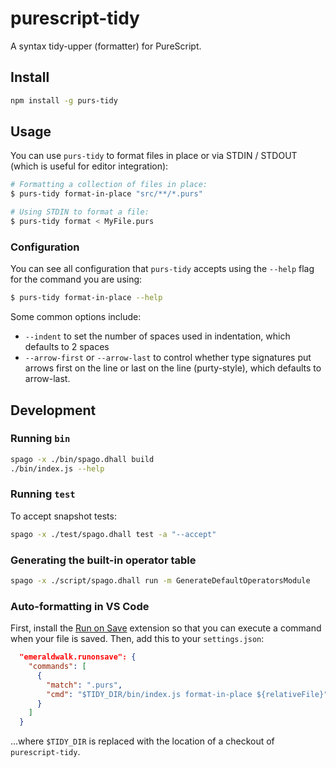 # purescript-tidy

A syntax tidy-upper (formatter) for PureScript.

## Install

```sh
npm install -g purs-tidy
```

## Usage

You can use `purs-tidy` to format files in place or via STDIN / STDOUT (which is useful for editor integration):

```sh
# Formatting a collection of files in place:
$ purs-tidy format-in-place "src/**/*.purs"

# Using STDIN to format a file:
$ purs-tidy format < MyFile.purs
```

### Configuration

You can see all configuration that `purs-tidy` accepts using the `--help` flag for the command you are using:

```sh
$ purs-tidy format-in-place --help
```

Some common options include:

* `--indent` to set the number of spaces used in indentation, which defaults to 2 spaces
* `--arrow-first` or `--arrow-last` to control whether type signatures put arrows first on the line or last on the line (purty-style), which defaults to arrow-last.

## Development

### Running `bin`

```sh
spago -x ./bin/spago.dhall build
./bin/index.js --help
```

### Running `test`

To accept snapshot tests:
```sh
spago -x ./test/spago.dhall test -a "--accept"
```

### Generating the built-in operator table

```sh
spago -x ./script/spago.dhall run -m GenerateDefaultOperatorsModule
```

### Auto-formatting in VS Code

First, install the [Run on Save](https://marketplace.visualstudio.com/items?itemName=emeraldwalk.RunOnSave) extension so that you can execute a command when your file is saved. Then, add this to your `settings.json`:

```json
  "emeraldwalk.runonsave": {
    "commands": [
      {
        "match": ".purs",
        "cmd": "$TIDY_DIR/bin/index.js format-in-place ${relativeFile}"
      }
    ]
  }
```

...where `$TIDY_DIR` is replaced with the location of a checkout of `purescript-tidy`.

